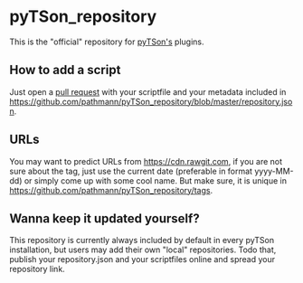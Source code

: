 # pyTSon_repository

This is the "official" repository for [pyTSon's](https://github.com/pathmann/pyTSon) plugins.

How to add a script
-------------------
Just open a [pull request](https://github.com/pathmann/pyTSon_repository/compare) with your scriptfile and your metadata included in https://github.com/pathmann/pyTSon_repository/blob/master/repository.json.

URLs
-----
You may want to predict URLs from https://cdn.rawgit.com, if you are not sure about the tag, just use the current date (preferable in format yyyy-MM-dd) or simply come up with some cool name. But make sure, it is unique in https://github.com/pathmann/pyTSon_repository/tags.

Wanna keep it updated yourself?
--------------------------------
This repository is currently always included by default in every pyTSon installation, but users may add their own "local" repositories. Todo that, publish your repository.json and your scriptfiles online and spread your repository link.
